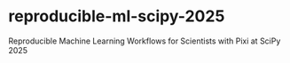 # reproducible-ml-scipy-2025
Reproducible Machine Learning Workflows for Scientists with Pixi at SciPy 2025
